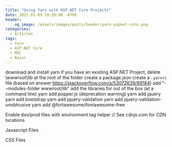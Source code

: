 ```yaml
---
title: "Using Yarn with ASP.NET Core Projects"
date: 2021-01-09 19:20:00 -0700
header:
    og_image: /assets/images/posts/header/yarn-aspnet-core.png
categories:
  - Articles
tags:
  - Yarn
  - ASP.NET Core
  - MVC
  - Razor
---
```

download and install yarn
if you have an existing ASP.NET Project, delete \wwwroot\lib
at the root of the folder create a package.json
create a `.yarnrc` file (based on answer https://stackoverflow.com/a/53072639/89184)
	add "--modules-folder wwwroot/lib"
add the libraries
 for out of the box (at a command line)
  yarn add popper.js (deprecation warning)
  yarn add jquery
  yarn add bootstrap
  yarn add jquery-validation
  yarn add jquery-validation-unobtrusive
  yarn add @fortawesome/fontawesome-free


Enable dev/prod files with environment tag helper // See cdnjs.com for CDN locations


<script src="https://cdnjs.cloudflare.com/ajax/libs/jquery/3.5.1/jquery.min.js"
    integrity="sha512-bLT0Qm9VnAYZDflyKcBaQ2gg0hSYNQrJ8RilYldYQ1FxQYoCLtUjuuRuZo+fjqhx/qtq/1itJ0C2ejDxltZVFg=="
    crossorigin="anonymous"
    asp-fallback-src="~/lib/jquery/dist/jquery.min.js"
asp-fallback-test="window.jQuery">
</script>

<script src="https://cdnjs.cloudflare.com/ajax/libs/twitter-bootstrap/4.5.3/js/bootstrap.min.js"
    integrity="sha512-8qmis31OQi6hIRgvkht0s6mCOittjMa9GMqtK9hes5iEQBQE/Ca6yGE5FsW36vyipGoWQswBj/QBm2JR086Rkw==" crossorigin="anonymous"
    asp-fallback-src="~/lib/bootstrap/dist/js/bootstrap.bundle.min.js"
    asp-fallback-test="window.jQuery && window.jQuery.fn && window.jQuery.fn.modal">
    </script>
</script>

Javascript Files
<script src="https://cdnjs.cloudflare.com/ajax/libs/twitter-bootstrap/4.5.3/js/bootstrap.min.js" integrity="sha512-8qmis31OQi6hIRgvkht0s6mCOittjMa9GMqtK9hes5iEQBQE/Ca6yGE5FsW36vyipGoWQswBj/QBm2JR086Rkw==" crossorigin="anonymous"></script>
<script src="https://cdnjs.cloudflare.com/ajax/libs/jquery/3.5.1/jquery.min.js" integrity="sha512-bLT0Qm9VnAYZDflyKcBaQ2gg0hSYNQrJ8RilYldYQ1FxQYoCLtUjuuRuZo+fjqhx/qtq/1itJ0C2ejDxltZVFg==" crossorigin="anonymous"></script>
<script src="https://cdnjs.cloudflare.com/ajax/libs/jquery-validate/1.19.2/jquery.validate.min.js" integrity="sha512-UdIMMlVx0HEynClOIFSyOrPggomfhBKJE28LKl8yR3ghkgugPnG6iLfRfHwushZl1MOPSY6TsuBDGPK2X4zYKg==" crossorigin="anonymous"></script>
<script src="https://cdnjs.cloudflare.com/ajax/libs/jquery-validation-unobtrusive/3.2.11/jquery.validate.unobtrusive.min.js" integrity="sha512-EanukVTZc4W9tUCLnDl069Izidg49PcNRKO1upLzKt9ajq66i+bXOtlzXcIbRhb6vVEGF6BCc8wQi5T1ztCpTQ==" crossorigin="anonymous"></script>
<script src="https://cdnjs.cloudflare.com/ajax/libs/popper.js/1.16.1/umd/popper.min.js" integrity="sha512-ubuT8Z88WxezgSqf3RLuNi5lmjstiJcyezx34yIU2gAHonIi27Na7atqzUZCOoY4CExaoFumzOsFQ2Ch+I/HCw==" crossorigin="anonymous"></script>
<script src="https://cdnjs.cloudflare.com/ajax/libs/font-awesome/5.15.1/js/all.min.js" integrity="sha512-F5QTlBqZlvuBEs9LQPqc1iZv2UMxcVXezbHzomzS6Df4MZMClge/8+gXrKw2fl5ysdk4rWjR0vKS7NNkfymaBQ==" crossorigin="anonymous"></script>

CSS Files
<link rel="stylesheet" href="https://cdnjs.cloudflare.com/ajax/libs/twitter-bootstrap/4.5.3/css/bootstrap.min.css" integrity="sha512-oc9+XSs1H243/FRN9Rw62Fn8EtxjEYWHXRvjS43YtueEewbS6ObfXcJNyohjHqVKFPoXXUxwc+q1K7Dee6vv9g==" crossorigin="anonymous" />
